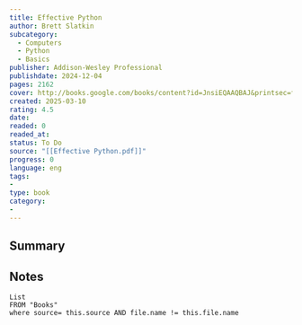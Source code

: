 ```yaml
---
title: Effective Python
author: Brett Slatkin
subcategory:
  - Computers
  - Python
  - Basics
publisher: Addison-Wesley Professional
publishdate: 2024-12-04
pages: 2162
cover: http://books.google.com/books/content?id=JnsiEQAAQBAJ&printsec=frontcover&img=1&zoom=1&edge=curl&source=gbs_api
created: 2025-03-10
rating: 4.5
date: 
readed: 0
readed_at: 
status: To Do
source: "[[Effective Python.pdf]]"
progress: 0
language: eng
tags:
- 
type: book
category: 
- 
---
```

## Summary


## Notes
```dataview
List 
FROM "Books"
where source= this.source AND file.name != this.file.name
```